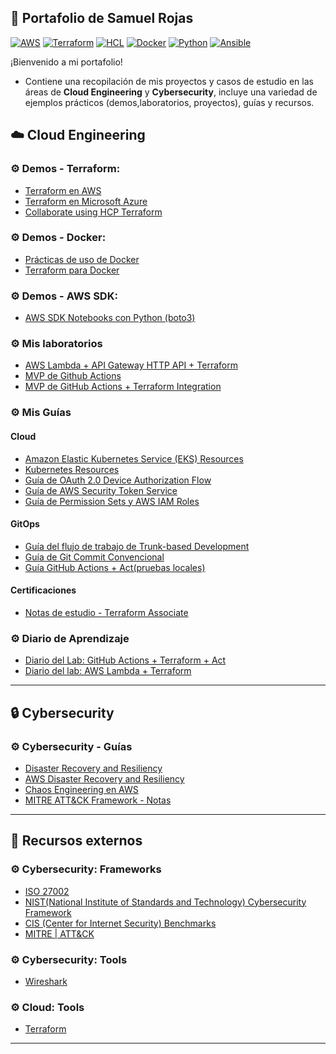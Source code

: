 ## 📂 Portafolio de Samuel Rojas
[![AWS](https://img.shields.io/badge/AWS-%23FF9900.svg?logo=amazon-web-services&logoColor=white)](#)
[![Terraform](https://img.shields.io/badge/IaC-Terraform-623CE4?logo=terraform&logoColor=white)](#)
[![HCL](https://img.shields.io/badge/Language-HCL-blueviolet)](#)
[![Docker](https://badgen.net/badge/icon/docker?icon=docker&label)](#)
[![Python](https://img.shields.io/badge/Python-3776AB?style=flat&logo=python&logoColor=white)](#)
[![Ansible](https://img.shields.io/badge/ansible-%231A1918.svg?style=for-the-badge&logo=ansible&logoColor=white)](#)

¡Bienvenido a mi portafolio!
- Contiene una recopilación de mis proyectos y casos de estudio en las áreas de **Cloud Engineering** y **Cybersecurity**, incluye una variedad de ejemplos prácticos (demos,laboratorios, proyectos), guías y recursos.

## ☁️ Cloud Engineering
### ⚙ Demos - Terraform:
- [Terraform en AWS](https://github.com/samuelrojasm/demo-terraform-aws)
- [Terraform en Microsoft Azure](https://github.com/samuelrojasm/demo-terraform-azure)
- [Collaborate using HCP Terraform](https://github.com/samuelrojasm/terraform_associate_notes/blob/main/examples/learn-terraform-aws-get-started)

### ⚙ Demos - Docker:
- [Prácticas de uso de Docker](https://github.com/samuelrojasm/demo-docker)
- [Terraform para Docker](https://github.com/samuelrojasm/demo_terraform_docker)

### ⚙ Demos - AWS SDK:
- [AWS SDK Notebooks con Python (boto3)](https://github.com/samuelrojasm/lab-aws-sdk-jupyter-notebook)

### ⚙ Mis laboratorios
- [AWS Lambda + API Gateway HTTP API + Terraform](https://github.com/samuelrojasm/lab-aws-lambda-hello-world)
- [MVP de Github Actions](https://github.com/samuelrojasm/lab-github-actions-mvp)
- [MVP de GitHub Actions + Terraform Integration](https://github.com/samuelrojasm/lab-github-actions-terraform-mvp/)

### ⚙ Mis Guías
#### Cloud
- [Amazon Elastic Kubernetes Service (EKS) Resources](https://github.com/samuelrojasm/aws-eks-resources)
- [Kubernetes Resources](https://github.com/samuelrojasm/kubernetes-resources)
- [Guía de OAuth 2.0 Device Authorization Flow](https://github.com/samuelrojasm/lab-aws-iam-identity-center-setup/blob/main/docs/oauth-device-flow.md)
- [Guía de AWS Security Token Service](https://github.com/samuelrojasm/lab-aws-iam-identity-center-setup/blob/main/docs/sts-deep-dive.md)
- [Guía de Permission Sets y AWS IAM Roles](https://github.com/samuelrojasm/lab-aws-iam-identity-center-setup/blob/main/docs/permission-sets-deep-dive.md)
#### GitOps
- [Guía del flujo de trabajo de Trunk-based Development](https://github.com/samuelrojasm/lab-github-actions-mvp/blob/main/learning/cheatsheets/guia-trunk-based-development.md)
- [Guía de Git Commit Convencional](https://github.com/samuelrojasm/lab-github-actions-mvp/blob/main/learning/cheatsheets/guia-git-commit-convencional.md)
- [Guía GitHub Actions + Act(pruebas locales)](https://github.com/samuelrojasm/lab-github-actions-terraform-mvp/blob/main/learning/cheatsheets/guia-github-actions-act.md)
#### Certificaciones
- [Notas de estudio - Terraform Associate](https://github.com/samuelrojasm/terraform-associate-notes)

### ⚙ Diario de Aprendizaje
- [Diario del Lab: GitHub Actions + Terraform + Act](https://github.com/samuelrojasm/lab-github-actions-terraform-mvp/tree/main/learning)
- [Diario del lab: AWS Lambda + Terraform](https://github.com/samuelrojasm/lab-aws-lambda-hello-world/tree/main/learning)

---

## 🔒 Cybersecurity
### ⚙ Cybersecurity - Guías
- [Disaster Recovery and Resiliency](https://github.com/samuelrojasm/Cybersecurity-Notes/tree/main/Disaster_Recovery_and_Resiliency)
- [AWS Disaster Recovery and Resiliency](https://github.com/samuelrojasm/Cybersecurity-Notes/blob/main/Disaster_Recovery_and_Resiliency/aws_dr_and_resiliency_strategies.md)
- [Chaos Engineering en AWS](https://github.com/samuelrojasm/Cybersecurity-Notes/blob/main/Disaster_Recovery_and_Resiliency/aws_chaos_engineering.md)
- [MITRE ATT&CK Framework - Notas](https://github.com/samuelrojasm/Cybersecurity-Notes/tree/main/MITRE_ATT%26CK)

---

## 📖 Recursos externos
### ⚙ Cybersecurity: Frameworks
- [ISO 27002](https://www.iso.org/standard/75652.html)
- [NIST(National Institute of Standards and Technology) Cybersecurity Framework](https://www.nist.gov/cyberframework)
- [CIS (Center for Internet Security) Benchmarks](https://www.cisecurity.org/cis-benchmarks)
- [MITRE | ATT&CK](https://attack.mitre.org/)

### ⚙ Cybersecurity: Tools
- [Wireshark](https://www.wireshark.org/)

### ⚙ Cloud: Tools
- [Terraform](https://developer.hashicorp.com/terraform)

---


